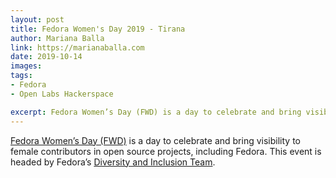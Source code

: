```yaml
---
layout: post
title: Fedora Women's Day 2019 - Tirana
author: Mariana Balla
link: https://marianaballa.com
date: 2019-10-14
images: 
tags:
- Fedora
- Open Labs Hackerspace

excerpt: Fedora Women’s Day (FWD) is a day to celebrate and bring visibility to female contributors in open source projects, including Fedora. This event is headed by Fedora’s Diversity and Inclusion Team.[…]
---
```


[Fedora Women’s Day (FWD)]( https://communityblog.fedoraproject.org/call-for-fedora-womens-day-2019-proposals/) is a day to celebrate and bring visibility to female contributors in open source projects, including Fedora. This event is headed by Fedora’s [Diversity and Inclusion Team]( https://docs.fedoraproject.org/en-US/diversity-inclusion/).
